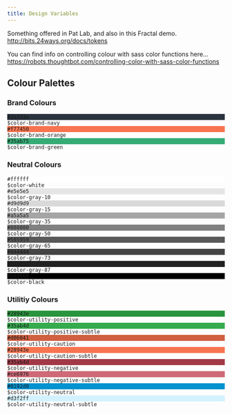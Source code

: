 ```yaml
---
title: Design Variables
---
```


Something offered in Pat Lab, and also in this Fractal demo. http://bits.24ways.org/docs/tokens

You can find info on controlling colour with sass color functions here... https://robots.thoughtbot.com/controlling-color-with-sass-color-functions

## Colour Palettes

### Brand Colours

<div class="sg-palette-list">

   <div class="sg-palette-list__item">
        <div class="sg-palette-list__item__swatch" style="background: #2a333e;">
            <code>#2a333e</code>
        </div>
        <code>$color-brand-navy</code>
    </div>
    <div class="sg-palette-list__item">
        <div class="sg-palette-list__item__swatch" style="background: #f77450;">
            <code>#f77450</code>
        </div>
        <code>$color-brand-orange</code>
    </div>
    <div class="sg-palette-list__item">
        <div class="sg-palette-list__item__swatch" style="background: #35ab75;">
            <code>#35ab75</code>
        </div>
        <code>$color-brand-green</code>
    </div>

</div>




### Neutral Colours

<div class="sg-palette-list">

   <div class="sg-palette-list__item">
        <div class="sg-palette-list__item__swatch" style="background: #ffffff;">
            <code>#ffffff</code>
        </div>
        <code>$color-white</code>
    </div>
    <div class="sg-palette-list__item">
        <div class="sg-palette-list__item__swatch" style="background: #e5e5e5;">
            <code>#e5e5e5</code>
        </div>
        <code>$color-gray-10</code>
    </div>
    <div class="sg-palette-list__item">
        <div class="sg-palette-list__item__swatch" style="background: #d9d9d9;">
            <code>#d9d9d9</code>
        </div>
        <code>$color-gray-15</code>
    </div>
    <div class="sg-palette-list__item">
        <div class="sg-palette-list__item__swatch" style="background: #a5a5a5;">
            <code>#a5a5a5</code>
        </div>
        <code>$color-gray-35</code>
    </div>
    <div class="sg-palette-list__item">
        <div class="sg-palette-list__item__swatch" style="background: #808080;">
            <code>#808080</code>
        </div>
        <code>$color-gray-50</code>
    </div>
    <div class="sg-palette-list__item">
        <div class="sg-palette-list__item__swatch" style="background: #595959;">
            <code>#595959</code>
        </div>
        <code>$color-gray-65</code>
    </div>
    <div class="sg-palette-list__item">
        <div class="sg-palette-list__item__swatch" style="background: #444444;">
            <code>#444444</code>
        </div>
        <code>$color-gray-73</code>
    </div>
    <div class="sg-palette-list__item">
        <div class="sg-palette-list__item__swatch" style="background: #222222;">
            <code>#222222</code>
        </div>
        <code>$color-gray-87</code>
    </div>
    <div class="sg-palette-list__item">
        <div class="sg-palette-list__item__swatch" style="background: #000000;">
            <code>#000000</code>
        </div>
        <code>$color-black</code>
    </div>

</div>


### Utilitiy Colours

<div class="sg-palette-list">

   <div class="sg-palette-list__item">
        <div class="sg-palette-list__item__swatch" style="background: #28943e;">
            <code>#28943e</code>
        </div>
        <code>$color-utility-positive</code>
    </div>
    <div class="sg-palette-list__item">
        <div class="sg-palette-list__item__swatch" style="background: #35ab4d;">
            <code>#35ab4d</code>
        </div>
        <code>$color-utility-positive-subtle</code>
    </div>
    <div class="sg-palette-list__item">
        <div class="sg-palette-list__item__swatch" style="background: #d06041;">
            <code>#d06041</code>
        </div>
        <code>$color-utility-caution</code>
    </div>
   <div class="sg-palette-list__item">
        <div class="sg-palette-list__item__swatch" style="background: #f77450;">
            <code>#28943e</code>
        </div>
        <code>$color-utility-caution-subtle</code>
    </div>
    <div class="sg-palette-list__item">
        <div class="sg-palette-list__item__swatch" style="background: #a23947;">
            <code>#35ab4d</code>
        </div>
        <code>$color-utility-negative</code>
    </div>
    <div class="sg-palette-list__item">
        <div class="sg-palette-list__item__swatch" style="background: #ce6976;">
            <code>#ce6976</code>
        </div>
        <code>$color-utility-negative-subtle</code>
    </div>
    <div class="sg-palette-list__item">
        <div class="sg-palette-list__item__swatch" style="background: #0192d0;">
            <code>#0192d0</code>
        </div>
        <code>$color-utility-neutral</code>
    </div>
    <div class="sg-palette-list__item">
        <div class="sg-palette-list__item__swatch" style="background: #d3f2ff;">
            <code>#d3f2ff</code>
        </div>
        <code>$color-utility-neutral-subtle</code>
    </div>

</div>

